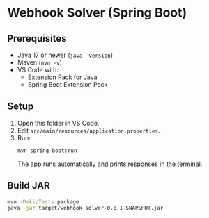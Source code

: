# Webhook Solver (Spring Boot)

## Prerequisites
- Java 17 or newer (`java -version`)
- Maven (`mvn -v`)
- VS Code with:
  - Extension Pack for Java
  - Spring Boot Extension Pack

## Setup
1. Open this folder in VS Code.
2. Edit `src/main/resources/application.properties`.
3. Run:
   ```bash
   mvn spring-boot:run
   ```
   The app runs automatically and prints responses in the terminal.

## Build JAR
```bash
mvn -DskipTests package
java -jar target/webhook-solver-0.0.1-SNAPSHOT.jar
```